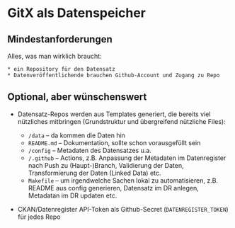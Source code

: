 # GitX als Datenspeicher

## Mindestanforderungen

Alles, was man wirklich braucht:

    * ein Repository für den Datensatz
    * Datenveröffentlichende brauchen Github-Account und Zugang zu Repo


## Optional, aber wünschenswert

* Datensatz-Repos werden aus Templates generiert, die bereits viel nützliches mitbringen (Grundstruktur und übergreifend nützliche Files):
    * `/data` – da kommen die Daten hin
    * `README.md` – Dokumentation, sollte schon vorausgefüllt sein
    * `/config` – Metadaten des Datensatzes u.a.
    * `/.github` – Actions, z.B. Anpassung der Metadaten im Datenregister nach Push zu (Haupt-)Branch, Validierung der Daten, Transformierung der Daten (Linked Data) etc.
    * `Makefile` – um irgendwelche Sachen lokal zu automatisieren, z.B. README aus config generieren, Datensatz im DR anlegen, Metadatan im DR updaten etc.

* CKAN/Datenregister API-Token als Github-Secret (`DATENREGISTER_TOKEN`) für jedes Repo